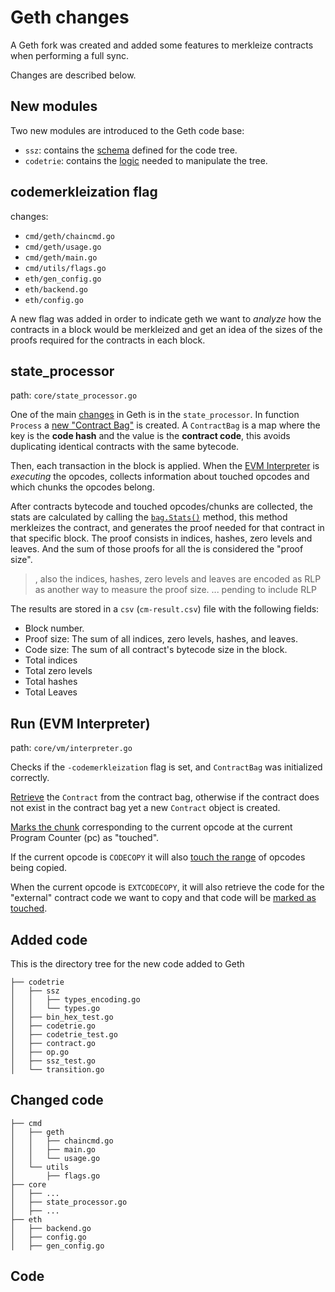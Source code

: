 # Geth changes

A Geth fork was created and added some features to merkleize contracts when
performing a full sync.

Changes are described below.

## New modules

Two new modules are introduced to the Geth code base:

- `ssz`: contains the [schema](./schema.md) defined for the code tree.
- `codetrie`: contains the [logic](./codetrie.md) needed to manipulate the tree.

## codemerkleization flag

changes: 

* `cmd/geth/chaincmd.go`
* `cmd/geth/usage.go`
* `cmd/geth/main.go`
* `cmd/utils/flags.go`
* `eth/gen_config.go`
* `eth/backend.go`
* `eth/config.go`

A new flag was added in order to indicate geth we want to *analyze* how the
contracts in a block would be merkleized and get an idea of the sizes of the
proofs required for the contracts in each block.

## state_processor

path: `core/state_processor.go`

One of the main [changes](#changed-code) in Geth is in the `state_processor`.
In function `Process` a [new "Contract Bag"](./codetrie.md#newcontractbag) is
created. A `ContractBag` is a map where the key is the **code hash** and the
value is the **contract code**, this avoids duplicating identical contracts
with the same bytecode. 

Then, each transaction in the block is applied. When the [EVM
Interpreter](#run-evm-interpreter) is *executing* the opcodes, collects
information about touched opcodes and which chunks the opcodes belong.

After contracts bytecode and touched opcodes/chunks are collected, the stats are 
calculated by calling the [`bag.Stats()`](./codetrie.md#stats-contractbag-method) method,
this method merkleizes the contract, and generates the proof needed for that
contract in that specific block. The proof consists in indices, hashes, zero
levels and leaves. And the sum of those proofs for all the is considered the
"proof size".

>, also the indices, hashes, zero levels and leaves
> are encoded as RLP as another way to measure the proof size.
> ... pending to include RLP

The results are stored in a `csv` (`cm-result.csv`) file with the following
fields:

- Block number.
- Proof size: The sum of all indices, zero levels, hashes, and leaves.
- Code size: The sum of all contract's bytecode size in the block.
- Total indices
- Total zero levels
- Total hashes
- Total Leaves

## Run (EVM Interpreter)

path: `core/vm/interpreter.go`

Checks if the `-codemerkleization` flag is set, and `ContractBag` was
initialized correctly.

[Retrieve](./codetrie.md#get-contractbag-method) the `Contract` from the
contract bag, otherwise if the contract does not exist in the contract bag yet
a new `Contract` object is created.

[Marks the chunk](./codetrie.md#touchpc-contract-method) corresponding to the current opcode at the current Program Counter (pc) as "touched".

If the current opcode is `CODECOPY` it will also [touch the
range](./codetrie.md#touchrange-contract-method) of opcodes being copied.

When the current opcode is `EXTCODECOPY`, it will also retrieve the
code for the "external" contract code we want to copy 
and that code will be [marked as touched](./codetrie.md#touchrange-contract-method).



## Added code

This is the directory tree for the new code added to Geth

```
├── codetrie
│   ├── ssz
│   │   ├── types_encoding.go
│   │   └── types.go
│   ├── bin_hex_test.go
│   ├── codetrie.go
│   ├── codetrie_test.go
│   ├── contract.go
│   ├── op.go
│   ├── ssz_test.go
│   └── transition.go
```

## Changed code

```
├── cmd
│   ├── geth
│   │   ├── chaincmd.go
│   │   ├── main.go
│   │   └── usage.go
│   └── utils
│       ├── flags.go
├── core
│   ├── ...
│   ├── state_processor.go
│   ├── ...
├── eth
│   ├── backend.go
│   ├── config.go
│   ├── gen_config.go
```

## Code
